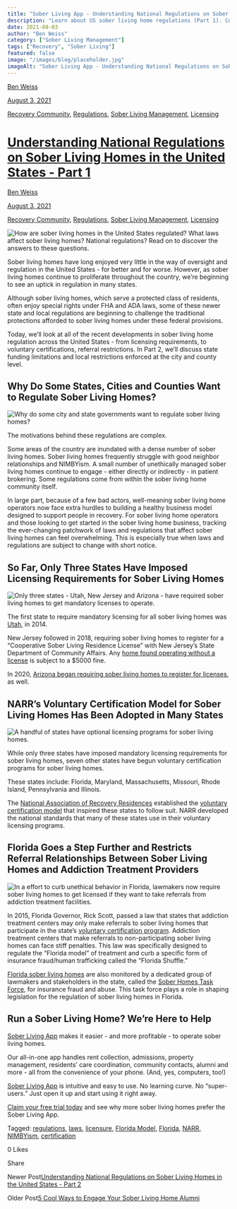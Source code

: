 ```yaml
---
title: "Sober Living App - Understanding National Regulations on Sober Living Homes in the United States - Part 1"
description: "Learn about US sober living home regulations (Part 1). Covers licensing, voluntary certifications & referral rules impacting recovery residences nationwide."
date: 2021-08-03
author: "Ben Weiss"
category: ["Sober Living Management"]
tags: ["Recovery", "Sober Living"]
featured: false
image: "/images/blog/placeholder.jpg"
imageAlt: "Sober Living App - Understanding National Regulations on Sober Living Homes in the United States - Part 1"
---
```


[Ben Weiss](../../../../sober-living-app-blog%EF%B9%96author=5a811b27db7926c296af1851.html)

[August 3, 2021](understanding-national-regulations-on-sober-living-homes-in-the-united-states-part-1.html)

[Recovery Community](../../../category/Recovery+Community.html), [Regulations](../../../category/Regulations.html), [Sober Living Management](../../../category/Sober+Living+Management.html), [Licensing](../../../category/Licensing.html)

#  [Understanding National Regulations on Sober Living Homes in the United States - Part 1](understanding-national-regulations-on-sober-living-homes-in-the-united-states-part-1.html)

[Ben Weiss](../../../../sober-living-app-blog%EF%B9%96author=5a811b27db7926c296af1851.html)

[August 3, 2021](understanding-national-regulations-on-sober-living-homes-in-the-united-states-part-1.html)

[Recovery Community](../../../category/Recovery+Community.html), [Regulations](../../../category/Regulations.html), [Sober Living Management](../../../category/Sober+Living+Management.html), [Licensing](../../../category/Licensing.html)

![How are sober living homes in the United States regulated? What laws affect sober living homes? National regulations? Read on to discover the answers to these questions.](/images/blog/understanding-national-regulations-on-sober-living-homes-in-the-united-states-part-1/Screen_Shot_2021-07-29_at_5.15.06_PM.png)

Sober living homes have long enjoyed very little in the way of oversight and regulation in the United States - for better and for worse. However, as sober living homes continue to proliferate throughout the country, we’re beginning to see an uptick in regulation in many states. 

Although sober living homes, which serve a protected class of residents, often enjoy special rights under FHA and ADA laws, some of these newer state and local regulations are beginning to challenge the traditional protections afforded to sober living homes under these federal provisions. 

Today, we’ll look at all of the recent developments in sober living home regulation across the United States - from licensing requirements, to voluntary certifications, referral restrictions. In Part 2, we’ll discuss state funding limitations and local restrictions enforced at the city and county level. 

## Why Do Some States, Cities and Counties Want to Regulate Sober Living Homes?

![Why do some city and state governments want to regulate sober living homes?](/images/blog/understanding-national-regulations-on-sober-living-homes-in-the-united-states-part-1/Screen_Shot_2021-07-29_at_5.15.42_PM.png)

The motivations behind these regulations are complex. 

Some areas of the country are inundated with a dense number of sober living homes. Sober living homes frequently struggle with good neighbor relationships and NIMBYism. A small number of unethically managed sober living homes continue to engage - either directly or indirectly - in patient brokering. Some regulations come from within the sober living home community itself.   

In large part, because of a few bad actors, well-meaning sober living home operators now face extra hurdles to building a healthy business model designed to support people in recovery. For sober living home operators and those looking to get started in the sober living home business, tracking the ever-changing patchwork of laws and regulations that affect sober living homes can feel overwhelming. This is especially true when laws and regulations are subject to change with short notice. 

## So Far, Only Three States Have Imposed Licensing Requirements for Sober Living Homes 

![Only three states - Utah, New Jersey and Arizona - have required sober living homes to get mandatory licenses to operate.](/images/blog/understanding-national-regulations-on-sober-living-homes-in-the-united-states-part-1/Screen_Shot_2021-07-29_at_5.16.06_PM.png)

The first state to require mandatory licensing for all sober living homes was [Utah](https://archive.sltrib.com/article.php?id=3462799&itype=CMSID), in 2014. 

New Jersey followed in 2018, requiring sober living homes to register for a “Cooperative Sober Living Residence License” with New Jersey’s State Department of Community Affairs. Any [home found operating without a license](https://www.nj.com/monmouth/2020/01/officials-crack-down-on-unlicensed-sober-living-home-hours-after-njcom-report.html) is subject to a $5000 fine. 

In 2020, [Arizona began requiring sober living homes to register for licenses](https://tucson.com/news/arizona_news/judge-allows-arizona-to-enforce-new-regulations-on-sober-living-homes/article_186de6d1-0e0f-5f26-bf50-6c7b7267cd17.html), as well. 

## NARR’s Voluntary Certification Model for Sober Living Homes Has Been Adopted in Many States 

![A handful of states have optional licensing programs for sober living homes.](/images/blog/understanding-national-regulations-on-sober-living-homes-in-the-united-states-part-1/Screen_Shot_2021-07-29_at_5.16.35_PM.png)

While only three states have imposed mandatory licensing requirements for sober living homes, seven other states have begun voluntary certification programs for sober living homes. 

These states include: Florida, Maryland, Massachusetts, Missouri, Rhode Island, Pennsylvania and Illinois. 

The [National Association of Recovery Residences](https://narronline.org/) established the [voluntary certification model](https://narronline.org/affiliate-services/standards-and-certification-program/) that inspired these states to follow suit. NARR developed the national standards that many of these states use in their voluntary licensing programs. 

## Florida Goes a Step Further and Restricts Referral Relationships Between Sober Living Homes and Addiction Treatment Providers 

![In a effort to curb unethical behavior in Florida, lawmakers now require sober living homes to get licensed if they want to take referrals from addiction treatment facilities.](/images/blog/understanding-national-regulations-on-sober-living-homes-in-the-united-states-part-1/Screen_Shot_2021-07-29_at_5.18.56_PM.png)

In 2015, Florida Governor, Rick Scott, passed a law that states that addiction treatment centers may only make referrals to sober living homes that participate in the state’s [voluntary certification program](https://www.myflfamilies.com/service-programs/samh/recovery-residence/). Addiction treatment centers that make referrals to non-participating sober living homes can face stiff penalties. This law was specifically designed to regulate the “Florida model” of treatment and curb a specific form of insurance fraud/human trafficking called the “Florida Shuffle.” 

[Florida sober living homes](https://soberlivingapp.com/sober-living-app-blog/2021/5/18/considering-opening-a-sober-living-home-in-florida-heres-how) are also monitored by a dedicated group of lawmakers and stakeholders in the state, called the [Sober Homes Task Force](http://www.sa15.state.fl.us/stateattorney/SoberHomes/indexSH.htm), for insurance fraud and abuse. This task force plays a role in shaping legislation for the regulation of sober living homes in Florida.

## Run a Sober Living Home? We’re Here to Help 

[Sober Living App](../../../../index.html) makes it easier - and more profitable - to operate sober living homes. 

Our all-in-one app handles rent collection, admissions, property management, residents’ care coordination, community contacts, alumni and more - all from the convenience of your phone. (And, yes, computers, too!) 

[Sober Living App](../../../../index.html) is intuitive and easy to use. No learning curve. No “super-users.” Just open it up and start using it right away. 

[Claim your free trial today](https://behavehealth.com/get-started) and see why more sober living homes prefer the Sober Living App.

Tagged: [regulations](../../../tag/regulations.html), [laws](https://soberlivingapp.com/sober-living-app-blog/tag/laws), [licensure](../../../tag/licensure.html), [Florida Model](../../../tag/Florida+Model.html), [Florida](../../../tag/Florida.html), [NARR](../../../tag/NARR.html), [NIMBYism](../../../tag/NIMBYism.html), [certification](../../../tag/certification.html)

0 Likes

Share

Newer Post[Understanding National Regulations on Sober Living Homes in the United States - Part 2](../17/understanding-national-regulations-on-sober-living-homes-in-the-united-states-part-2.html)

Older Post[5 Cool Ways to Engage Your Sober Living Home Alumni](https://soberlivingapp.com/sober-living-app-blog/2021/7/15/5-cool-ways-to-engage-your-sober-living-home-alumni)